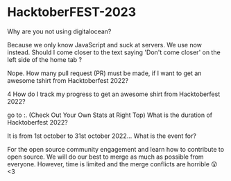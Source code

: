 # HacktoberFEST-2023

Why are you not using digitalocean?

Because we only know JavaScript and suck at servers. We use now instead.
Should I come closer to the text saying 'Don't come closer' on the left side of the home tab ?

Nope.
How many pull request (PR) must be made, if I want to get an awesome tshirt from Hacktoberfest 2022?

4
How do I track my progress to get an awesome shirt from Hacktoberfest 2022?

go to :. (Check Out Your Own Stats at Right Top)
What is the duration of Hacktoberfest 2022?

It is from 1st october to 31st october 2022...
What is the event for?

For the open source community engagement and learn how to contribute to open source.
We will do our best to merge as much as possible from everyone. However, time is limited and the merge conflicts are horrible 😲 <3
